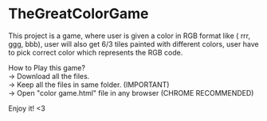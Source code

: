 # TheGreatColorGame
This project is a game, where user is given a color in RGB format like ( rrr, ggg, bbb), user will also get 6/3 tiles painted with different colors,
user have to pick correct color which represents the RGB code.

How to Play this game?
<br>
-> Download all the files.
<br>
-> Keep all the files in same folder. (IMPORTANT)
<br>
-> Open "color game.html" file in any browser (CHROME RECOMMENDED)
<br>

Enjoy it! <3
